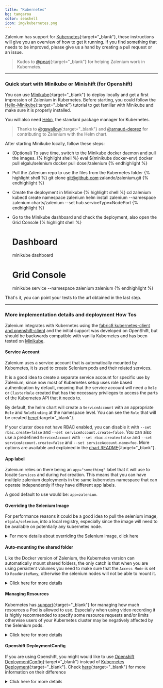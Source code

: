 ```yaml
---
title: "Kubernetes" 
bg: tangaroa
color: seashell
icon: img/kubernetes.png
---
```


Zalenium has support for [Kubernetes](https://kubernetes.io/){:target="_blank"}, these instructions will 
give you an overview of how to get it running. If you find something that needs to be improved, please give us a hand by 
creating a pull request or an issue.

> Kudos to [@pearj](https://github.com/pearj){:target="_blank"} for helping Zalenium work in Kubernetes.

***

### Quick start with Minikube or Minishift (for Openshift)

You can use [Minikube](https://kubernetes.io/docs/getting-started-guides/minikube/){:target="_blank"} 
to deploy locally and get a first impression of Zalenium in Kubernetes. Before starting, you could follow the
[Hello-Minikube](https://kubernetes.io/docs/tutorials/stateless-application/hello-minikube/){:target="_blank"}
tutorial to get familiar with Minikube and make sure it is properly installed.

You will also need [Helm](https://helm.sh/), the standard package manager for Kubernetes.

> Thanks to [@gswallow](https://github.com/gswallow){:target="_blank"} and [@arnaud-deprez](https://github.com/arnaud-deprez) for contributing to Zalenium with the Helm chart.

After starting Minikube locally, follow these steps:
* (Optional) To save time, switch to the Minikube docker daemon and pull the images.
{% highlight shell %}
    eval $(minikube docker-env)
    docker pull elgalu/selenium
    docker pull dosel/zalenium
{% endhighlight %}

* Pull the Zalenium repo to use the files from the Kubernetes folder
{% highlight shell %}
    git clone git@github.com:zalando/zalenium.git
{% endhighlight %}

* Create the deployment in Minikube
{% highlight shell %}
    cd zalenium
    kubectl create namespace zalenium
    helm install zalenium --namespace zalenium charts/zalenium --set hub.serviceType=NodePort
{% endhighlight %}

* Go to the Minikube dashboard and check the deployment, also open the Grid Console
{% highlight shell %}
    # Dashboard
    minikube dashboard
    # Grid Console
    minikube service --namespace zalenium zalenium
{% endhighlight %}

That's it, you can point your tests to the url obtained in the last step.

***

### More implementation details and deployment How Tos

Zalenium integrates with Kubernetes using the
[fabric8 kubernetes-client and openshift-client](https://github.com/fabric8io/kubernetes-client/)
and the initial support was developed on OpenShift, but should be backwards compatible with vanilla Kubernetes and
has been tested on [Minikube](https://github.com/kubernetes/minikube).

#### Service Account

Zalenium uses a service account that is automatically mounted by Kubernetes, it is used to create Selenium pods and 
their related services.

It is a good idea to create a separate service account for specific use by Zalenium, since now most of Kubernetes setup 
uses role based authentication by default, meaning that the service account will need a 
`Role` or `ClusterRole` created that has the necessary privileges to access the parts of 
the Kubernetes API that it needs to.

By default, the helm chart will create a `ServiceAccount` with an appropriate `Role` and `RoleBinding` at the namespace level.
You can see the `Role` that will be created [here](https://github.com/zalando/zalenium/tree/master/charts/zalenium/templates/role.yaml){:target="_blank"}.

If your cluster does not have RBAC enabled, you can disable it with `--set rbac.create=false` and `--set serviceAccount.create=false`.
You can also use a predefined `ServiceAccount` with `--set rbac.create=false` and `--set serviceAccount.create=false` and `--set serviceAccount.name=foo`.
More options are available and explained in the [chart README](https://github.com/zalando/zalenium/tree/master/charts/zalenium/README.md){:target="_blank"}.

#### App label

Zalenium relies on there being an `app="something"` label that it will use to locate `Services` and during `Pod` creation.
This means that you can have multiple zalenium deployments in the same kubernetes namespace that can operate independently
if they have different app labels.

A good default to use would be: `app=zalenium`.

#### Overriding the Selenium Image

For performance reasons it could be a good idea to pull the selenium image, `elgalu/selenium`, into a local registry,
especially since the image will need to be available on potentially any kubernetes node.

<details>
    <summary>For more details about overriding the Selenium image, click here</summary>

    <div class="container m-2 p-2">
        For example, in OpenShift there is a built in registry that can automatically pull the an image from an external registry
        (such as docker hub) 
        <a target="_blank" href="https://docs.openshift.com/container-platform/3.5/dev_guide/managing_images.html#importing-tag-and-image-metadata">on a schedule</a>.
        <br>
        <br>    
        This command will automatically import <code>elgalu/selenium</code> into the OpenShift 
        registry at <code>delivery/selenium:latest</code> updating it on a schedule.
    
{% highlight shell %}
    oc tag docker.io/elgalu/selenium:latest delivery/selenium:latest --scheduled=true
{% endhighlight %}
    
        This would then be available at <code>172.23.192.79:5000/delivery/selenium:latest</code> 
        in the OpenShift registry for example.
        <br>
        <br>
        To use that image, specify 
        <code>--set hub.seleniumImageName="172.23.192.79:5000/delivery/selenium:latest"</code> when 
        processing your <a target="_blank" href="https://helm.sh/">Helm</a> templates.
    </div>        
</details>

#### Auto-mounting the shared folder

Like the Docker version of Zalenium, the Kubernetes version can automatically mount shared folders, the only catch is 
that when you are using persistent volumes you need to make sure that the `Access Mode` is set to `ReadWriteMany`, 
otherwise the selenium nodes will not be able to mount it.

<details>
    <summary>Click here for more details</summary>

    <div class="container m-2 p-2">
        So for example you could create a persistent volume with these contents:
    
{% highlight yaml %}
    apiVersion: v1
    kind: PersistentVolume
    metadata:
      name: zalenium-shared
    spec:
      accessModes:
        - ReadWriteMany
      capacity:
        storage: 5Gi
      hostPath:
        path: /data/zalenium-shared/
{% endhighlight %}
    
        And a claim like this:
        
{% highlight yaml %}
    kind: PersistentVolumeClaim
    apiVersion: v1
    metadata:
      name: zalenium-shared
    spec:
      accessModes:
        - ReadWriteMany
      resources:
        requests:
          storage: 5Gi
{% endhighlight %}

        Zalenium will scan the <code>volumeMounts</code> for the Zalenium container when 
        it starts up, if it finds mounted volumes it will copy the <code>volume mount</code> 
        information and the linked <code>volume</code> information when it creates a
        Selenium pod.

    </div>        
</details>

#### Managing Resources

Kubernetes has [support](https://kubernetes.io/docs/concepts/configuration/manage-compute-resources-container/){:target="_blank"} 
for managing how much resources a Pod is allowed to use. Especially when using video recording it is highly recommended 
to specify some resource requests and/or limits otherwise users of your Kubernetes cluster may be negatively affected by 
the Selenium pods.

<details>
    <summary>Click here for more details</summary>

    <div class="container m-2 p-2">

        There are 2 resource requests and 2 resource limits that you can set.  The following table lists the possible values that you can use,
        however, there are no defaults, so if you don't specify anything, no resource limits or requests will be set.
        <br>
        <br>
        <table class="table table-bordered table-striped table-responsive">
          <thead>
            <tr>
              <th style="width: 150px;">Name</th>
              <th style="width: 200px;">Environment Variable</th>
              <th>Example</th>
            </tr>
          </thead>
          <tbody>
            <tr>
              <td>CPU Request</td>
              <td><code>ZALENIUM_KUBERNETES_CPU_REQUEST</code></td>
              <td><code>250m</code> (25% of a CPU core)</td>
            </tr>
            <tr>
              <td>CPU Limit</td>
              <td><code>ZALENIUM_KUBERNETES_CPU_LIMIT</code></td>
              <td><code>500m</code> (50% of a CPU core)</td>
            </tr>
            <tr>
              <td>Memory Request</td>
              <td><code>ZALENIUM_KUBERNETES_MEMORY_REQUEST</code></td>
              <td><code>1Gi</code> (1 Gibibyte)</td>
            </tr>
            <tr>
              <td>Memory Limit</td>
              <td><code>ZALENIUM_KUBERNETES_MEMORY_LIMIT</code></td>
              <td>Probably best to leave empty, because Kubernetes will kill the container if it exceeds the value.</td>
            </tr>
          </tbody>
        </table>

    </div>
</details>    

#### Openshift DeploymentConfig

If you are using Openshift, you might would like to use [Openshift DeploymentConfig](https://docs.okd.io/latest/dev_guide/deployments/how_deployments_work.html){:target="_blank"} instead of [Kubernetes Deployment](https://kubernetes.io/docs/concepts/workloads/controllers/deployment/){:target="_blank"}.
Check [here](https://docs.okd.io/latest/dev_guide/deployments/kubernetes_deployments.html#kubernetes-deployments-vs-deployment-configurations){:target="_blank"} for more information on their difference

<details>
    <summary>Click here for more details</summary>

    <div class="container m-2 p-2">
    To do so, you can apply the Helm template as such: 

{% highlight shell %}
    helm template --name zalenium \
        --set hub.serviceType=NodePort \
        --set hub.openshift.deploymentConfig.enabled=true \
        charts/zalenium | oc apply -n zalenium -f -
{% endhighlight %}

    Be careful to delete the Kubernetes Deployment before, otherwise the 2 zalenium instannce will get in concurrence when create selenium pods.

    This will create a DeploymentConfig with a deployment trigger `ConfigChange`, which is more or less equivalent to what Kubernetes Deployment is doing, which means redeploying 
    your application if the config has changed.

    If you want to add another trigger like an Image, you can create a yaml file `openshift-values.yaml` with all your parameters such as: 

{% highlight yaml %}
    hub:
      serviceType: NodePort
      openshift:
        deploymentConfig:
          enabled: true
          triggers:
            - type: "ConfigChange"
            - type: "ImageChange"
              imageChangeParams:
                automatic: true
                from:
                  kind: "ImageStreamTag"
                  name: "zalenium:latest"
                containerNames:
                  - "zalenium"
{% endhighlight %}

    And then apply the helm template with this file: 

{% highlight shell %}
    helm template --name zalenium -f openshift-values.yaml charts/zalenium | oc apply -n zalenium -f -
{% endhighlight %}

    This will create a DeploymentConfig that will rollout a new Pod whenever the configuration has changed or a new image zalenium:latest has been pushed in the internal docker registry of Openshift.
    </div>
</details>
